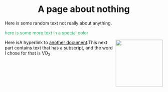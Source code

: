   <h1 align="center">A page about nothing</h1>
  Here is some random text not really about anything. 
  <p style="color:MediumSeaGreen;">here is some more text in a special color</p>
  <img src="image.png" align="right" width="150">

 

Here isA hyperlink to [another document](readme.md).This next part contains text that has a subscript, and the word I chose for that is VO<sub>2</sub>
